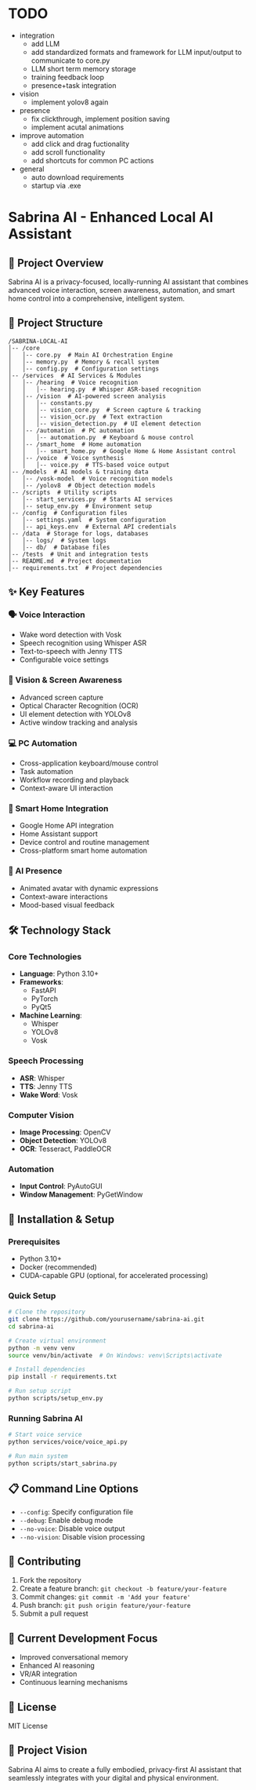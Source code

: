 # TODO
- integration
   - add LLM
   - add standardized formats and framework for LLM input/output to communicate to core.py
   - LLM short term memory storage
   - training feedback loop
   - presence+task integration
- vision
   - implement yolov8 again
- presence
   - fix clickthrough, implement position saving
   - implement acutal animations
- improve automation
   - add click and drag fuctionality
   - add scroll functionality
   - add shortcuts for common PC actions
- general
   - auto download requirements
   - startup via .exe

# Sabrina AI - Enhanced Local AI Assistant

## 🚀 Project Overview

Sabrina AI is a privacy-focused, locally-running AI assistant that combines advanced voice interaction, screen awareness, automation, and smart home control into a comprehensive, intelligent system.

## 📂 Project Structure

```
/SABRINA-LOCAL-AI
│-- /core
│   │-- core.py  # Main AI Orchestration Engine
│   │-- memory.py  # Memory & recall system
│   │-- config.py  # Configuration settings
│-- /services  # AI Services & Modules
│   │-- /hearing  # Voice recognition
│   │   │-- hearing.py  # Whisper ASR-based recognition
│   │-- /vision  # AI-powered screen analysis
│   │   │-- constants.py
│   │   │-- vision_core.py  # Screen capture & tracking
│   │   │-- vision_ocr.py  # Text extraction
│   │   │-- vision_detection.py  # UI element detection
│   │-- /automation  # PC automation
│   │   │-- automation.py  # Keyboard & mouse control
│   │-- /smart_home  # Home automation
│   │   │-- smart_home.py  # Google Home & Home Assistant control
│   │-- /voice  # Voice synthesis
│   │   │-- voice.py  # TTS-based voice output
│-- /models  # AI models & training data
│   │-- /vosk-model  # Voice recognition models
│   │-- /yolov8  # Object detection models
│-- /scripts  # Utility scripts
│   │-- start_services.py  # Starts AI services
│   │-- setup_env.py  # Environment setup
│-- /config  # Configuration files
│   │-- settings.yaml  # System configuration
│   │-- api_keys.env  # External API credentials
│-- /data  # Storage for logs, databases
│   │-- logs/  # System logs
│   │-- db/  # Database files
│-- /tests  # Unit and integration tests
│-- README.md  # Project documentation
│-- requirements.txt  # Project dependencies
```

## ✨ Key Features

### 🗣️ Voice Interaction
- Wake word detection with Vosk
- Speech recognition using Whisper ASR
- Text-to-speech with Jenny TTS
- Configurable voice settings

### 👀 Vision & Screen Awareness
- Advanced screen capture
- Optical Character Recognition (OCR)
- UI element detection with YOLOv8
- Active window tracking and analysis

### 💻 PC Automation
- Cross-application keyboard/mouse control
- Task automation
- Workflow recording and playback
- Context-aware UI interaction

### 🏡 Smart Home Integration
- Google Home API integration
- Home Assistant support
- Device control and routine management
- Cross-platform smart home automation

### 🤖 AI Presence
- Animated avatar with dynamic expressions
- Context-aware interactions
- Mood-based visual feedback

## 🛠️ Technology Stack

### Core Technologies
- **Language**: Python 3.10+
- **Frameworks**:
  - FastAPI
  - PyTorch
  - PyQt5
- **Machine Learning**:
  - Whisper
  - YOLOv8
  - Vosk

### Speech Processing
- **ASR**: Whisper
- **TTS**: Jenny TTS
- **Wake Word**: Vosk

### Computer Vision
- **Image Processing**: OpenCV
- **Object Detection**: YOLOv8
- **OCR**: Tesseract, PaddleOCR

### Automation
- **Input Control**: PyAutoGUI
- **Window Management**: PyGetWindow

## 🔧 Installation & Setup

### Prerequisites
- Python 3.10+
- Docker (recommended)
- CUDA-capable GPU (optional, for accelerated processing)

### Quick Setup
```bash
# Clone the repository
git clone https://github.com/yourusername/sabrina-ai.git
cd sabrina-ai

# Create virtual environment
python -m venv venv
source venv/bin/activate  # On Windows: venv\Scripts\activate

# Install dependencies
pip install -r requirements.txt

# Run setup script
python scripts/setup_env.py
```

### Running Sabrina AI
```bash
# Start voice service
python services/voice/voice_api.py

# Run main system
python scripts/start_sabrina.py
```

## 📋 Command Line Options
- `--config`: Specify configuration file
- `--debug`: Enable debug mode
- `--no-voice`: Disable voice output
- `--no-vision`: Disable vision processing

## 🤝 Contributing
1. Fork the repository
2. Create a feature branch: `git checkout -b feature/your-feature`
3. Commit changes: `git commit -m 'Add your feature'`
4. Push branch: `git push origin feature/your-feature`
5. Submit a pull request

## 🔬 Current Development Focus
- Improved conversational memory
- Enhanced AI reasoning
- VR/AR integration
- Continuous learning mechanisms

## 📄 License
MIT License

## 🌟 Project Vision
Sabrina AI aims to create a fully embodied, privacy-first AI assistant that seamlessly integrates with your digital and physical environment.
